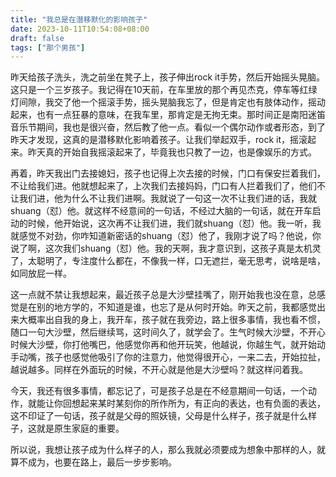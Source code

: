 ```yaml
---
title: "我总是在潜移默化的影响孩子"
date: 2023-10-11T10:54:08+08:00
draft: false
tags: ["那个男孩"]
---
```


昨天给孩子洗头，洗之前坐在凳子上，孩子伸出rock it手势，然后开始摇头晃脑。这只是一个三岁孩子。我记得在10天前，在车里放的那个再见杰克，停车等红绿灯间隙，我交了他一个摇滚手势，摇头晃脑我忘了，但是肯定也有肢体动作，摇动起来，也有一点狂暴的意味，在我车里，那肯定是无拘无束。那时间正是南阳迷笛音乐节期间，我也是很兴奋，然后教了他一点。看似一个偶尔动作或者形态，到了昨天才发现，这真的是潜移默化影响着孩子。让我们举起双手，rock it，摇滚起来。昨天真的开始自我摇滚起来了，毕竟我也只教了一边，也是像娱乐的方式。

再着，昨天我出门去接媳妇，孩子也记得上次去接的时候，门口有保安拦着我们，不让给我们进。他就想起来了，上次我们去接妈妈，门口有人拦着我们了，他们不让我们进，他为什么不让我们进啊。我就说了一句这一次不让我们进的话，我就shuang（怼）他。就这样不经意间的一句话，不经过大脑的一句话，就在开车启动的时候，他开始说，这次再不让我们进，我们就shuang（怼）他。我一听，我就感觉不对劲，你咋知道新密话的shuang（怼）他了，我刚才说了吗？他说，你说了啊，这次我们shuang（怼）他。我的天啊，我才意识到，这孩子真是太机灵了，太聪明了，专注度什么都在，不像我一样，口无遮拦，毫无思考，说啥是啥，如同放屁一样。

这一点就不禁让我想起来，最近孩子总是大沙壁挂嘴了，刚开始我也没在意，总感觉是在别的地方学的，不知道是谁，也忘了是从何时开始。昨天之前，我都感觉出来大概率出自我的身上，我开车，孩子就在我旁边，路上很多事情，我也看不惯，随口一句大沙壁，然后继续骂，这时间久了，就学会了。生气时候大沙壁，不开心时候大沙壁，你打他嘴巴，他感觉你再和他开玩笑，他越说，你越生气，就开始动手动嘴，孩子也感觉他吸引了你的注意力，他觉得很开心，一来二去，开始拉扯，越说越多。同样在外面玩的时候，不开心就是他是大沙壁吗？就这样问着我。

今天，我还有很多事情，都忘记了，可是孩子总是在不经意期间一句话，一个动作，就能让你回想起来某时某刻你的所作所为，有正向的表达，也有负面的表达，这不印证了一句话，孩子就是父母的照妖镜，父母是什么样子，孩子就是什么样子，这就是原生家庭的重要。

所以说，我想让孩子成为什么样子的人，那么我就必须要成为想象中那样的人，就算不成为，也要在路上，最后一步步影响。